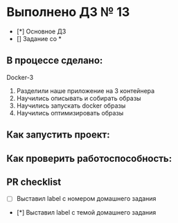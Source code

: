# Выполнено ДЗ № 13

 - [*] Основное ДЗ
 - [] Задание со *

## В процессе сделано:
Docker-3

1) Разделили наше приложение на 3 контейнера
2) Научились описывать и собирать образы
3) Научились запускать docker образы
4) Научились оптимизировать образы

## Как запустить проект:

## Как проверить работоспособность:

## PR checklist
 - [ ] Выставил label с номером домашнего задания
 - [*] Выставил label с темой домашнего задания
